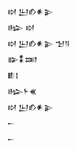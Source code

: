 <div class='block'>
<div class='line'>𒊭 𒌨𒁓𒀭𒉌</div>
<div class='line'>𒈗 𒊭</div>
<div class='line'>𒊭 𒌨𒁓𒀭𒉌 𒈠𒀀</div>
<div class='line'>𒅔𒀮𒌅</div>
<div class='line'>𒀾𒋙</div>
<div class='line'>𒈗𒈨𒌍</div>
<div class='line'>𒊭 𒌨𒁓𒀭𒉌</div>
<div class='line'>𒀸</div>
<div class='line'>𒀸</div>
</div>